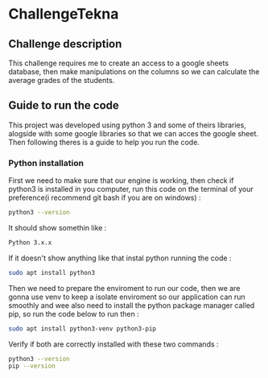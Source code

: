 # ChallengeTekna

## Challenge description

This challenge requires me to create an access to a google sheets database, then make manipulations on the columns so we can calculate the average grades of the students.

## Guide to run the code 

This project was developed using python 3 and some of theirs libraries, alogside with some google libraries so that we can acces the google sheet.
Then following theres is a guide to help you run the code.

### Python installation

First we need to make sure that our engine is working, then check if python3 is installed in you computer, run this code on the terminal of your preference(i recommend git bash if you are on windows) :

``` bash
python3 --version
```

It should show somethin like :

```bash
Python 3.x.x
```

If it doesn't show anything like that instal python running the code :

```bash
sudo apt install python3
```

Then we need to prepare the enviroment to run our code, then we are gonna use venv to keep a isolate enviroment so our application can run smoothly and wee also need to install the python package manager called pip, so run the code below to run then :

```bash
sudo apt install python3-venv python3-pip
```

Verify if both are correctly installed with these two commands :

```bash
python3 --version
pip --version
```
